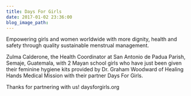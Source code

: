 ```yaml
---
title: Days For Girls
date: 2017-01-02 23:36:00
blog_image_path:
---
```


Empowering girls and women worldwide with more dignity, health and safety through quality sustainable menstrual management.​

Zulma Calderone, the Health Coordinator at San Antonio de Padua Parish, Semaje, Guatemala, with 2 Mayan school girls who have just been given their feminine hygiene kits provided by Dr. Graham Woodward of Healing Hands Medical Mission with their partner Days For Girls.

Thanks for partnering with us! daysforgirls.org
